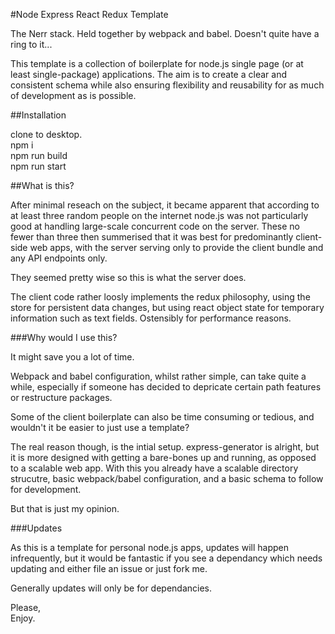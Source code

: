 #Node Express React Redux Template


The Nerr stack. Held together by webpack and babel. Doesn't quite have a ring to it...

This template is a collection of boilerplate for node.js single page (or at least single-package) applications. The aim is to create a clear and consistent schema while also ensuring flexibility and reusability for as much of development as is possible.

##Installation

clone to desktop.  
npm i  
npm run build  
npm run start  


##What is this?

After minimal reseach on the subject, it became apparent that according to at least three random people on the internet node.js was not particularly good at handling large-scale concurrent code on the server. These no fewer than three then summerised that it was best for predominantly client-side web apps, with the server serving only to provide the client bundle and any API endpoints only.

They seemed pretty wise so this is what the server does.

The client code rather loosly implements the redux philosophy, using the store for persistent data changes, but using react object state for temporary information such as text fields. Ostensibly for performance reasons.


###Why would I use this?

It might save you a lot of time.

Webpack and babel configuration, whilst rather simple, can take quite a while, especially if someone has decided to depricate certain path features or restructure packages.

Some of the client boilerplate can also be time consuming or tedious, and wouldn't it be easier to just use a template?

The real reason though, is the intial setup. express-generator is alright, but it is more designed with getting a bare-bones up and running, as opposed to a scalable web app. With this you already have a scalable directory strucutre, basic webpack/babel configuration, and a basic schema to follow for development.

But that is just my opinion.

###Updates

As this is a template for personal node.js apps, updates will happen infrequently, but it would be fantastic if you see a dependancy which needs updating and either file an issue or just fork me. 

Generally updates will only be for dependancies.

Please,  
Enjoy.


